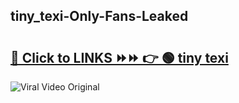 
 ## tiny_texi-Only-Fans-Leaked

# <h2><a href="https://clipsfans.com/tiny_texi&ref=git">🔗 Click to LINKS ⏩⏩ 👉 🟢 tiny texi </a></h2>

<a href="https://clipsfans.com/tiny_texi&ref=git" rel="nofollow" data-target="animated-image.originalLink"><img src="https://i.ibb.co.com/xMMVF88/686577567.gif" alt="Viral Video Original" style="max-width: 100%; display: inline-block;" data-target="animated-image.originalImage"></a>
